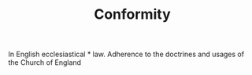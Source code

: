 ---
title: Conformity
letter: C
permalink: "/definitions/bld-conformity.html"
body: In English ecclesiastical * law. Adherence to the doctrines and usages of the
  Church of England
published_at: '2018-07-07'
source: Black's Law Dictionary 2nd Ed (1910)
layout: post
---